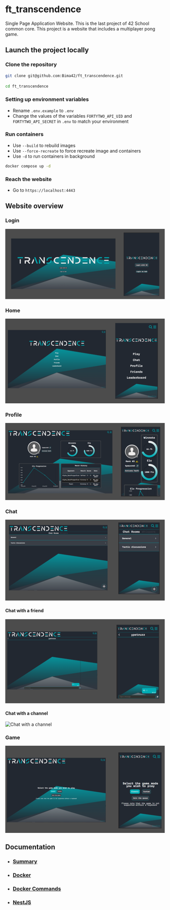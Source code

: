 # ft_transcendence
Single Page Application Website. This is the last project of 42 School common core. 
This project is a website that includes a multiplayer pong game.

## Launch the project locally
### Clone the repository
```bash
git clone git@github.com:Bima42/ft_transcendence.git

cd ft_transcendence
```

### Setting up environment variables
- Rename `.env.example` to `.env`
- Change the values of the variables `FORTYTWO_API_UID` and `FORTYTWO_API_SECRET` in `.env` to match your environment

### Run containers
- Use `--build` to rebuild images
- Use `--force-recreate` to force recreate image and containers
- Use `-d` to run containers in background

```bash
docker compose up -d
```

### Reach the website
- Go to `https://localhost:4443`

## Website overview
### Login
![Login page](docs/images/login_page.png)

### Home
![Home page](docs/images/home_page.png)

### Profile
![Profile page](docs/images/profile_page.png)

### Chat
![Chat page](docs/images/chat_page.png)
#### Chat with a friend
![Chat with a friend](docs/images/chat_with_a_friend.png)
#### Chat with a channel
![Chat with a channel](docs/images/chat_with_a_channel.png)

### Game
![Game page](docs/images/game_page.png)


## Documentation
- ### [Summary](docs/Summary.md)
- ### [Docker](docs/docker/0-what-is-docker.md)
- ### [Docker Commands](docs/docker/3-docker-usefull-commands.md)
- ### [NestJS](docs/nestjs/0-what-is-nestjs.md)
